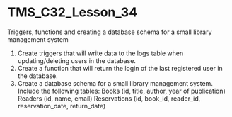 # TMS_C32_Lesson_34
Triggers, functions and creating a database schema for a small library management system

1. Create triggers that will write data to the logs table when updating/deleting users in the database.
2. Create a function that will return the login of the last registered user in the database.
3. Create a database schema for a small library management system. Include the following tables:
Books (id, title, author, year of publication)
Readers (id, name, email)
Reservations (id, book_id, reader_id, reservation_date, return_date)
